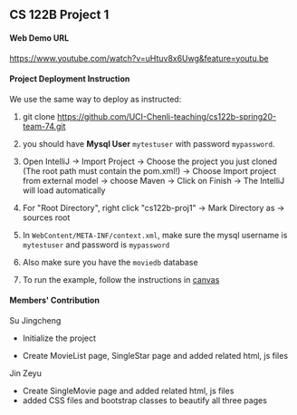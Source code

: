 ## CS 122B Project 1

#### Web Demo URL

https://www.youtube.com/watch?v=uHtuv8x6Uwg&feature=youtu.be


#### Project Deployment Instruction

We use the same way to deploy as instructed:

  1.  git clone https://github.com/UCI-Chenli-teaching/cs122b-spring20-team-74.git

  2.   you should have **Mysql User**  `mytestuser`  with password `mypassword`.

  3. 
     Open IntelliJ -> Import Project -> Choose the project you just cloned (The root path must contain the pom.xml!) -> Choose Import project from external model -> choose Maven -> Click on Finish -> The IntelliJ will load automatically

  4. For "Root Directory", right click "cs122b-proj1" -> Mark Directory as -> sources root

  5. In `WebContent/META-INF/context.xml`, make sure the mysql username is `mytestuser` and password is `mypassword`

  6. Also make sure you have the `moviedb` database

  7. To run the example, follow the instructions in [canvas](https://canvas.eee.uci.edu/courses/26486/pages/intellij-idea-tomcat-configuration)

     

#### Members' Contribution

Su Jingcheng

- Initialize the project

- Create MovieList page, SingleStar page and added related html, js files

  

Jin Zeyu

- Create SingleMovie page and added related html, js files
- added CSS files and bootstrap classes to beautify all three pages
